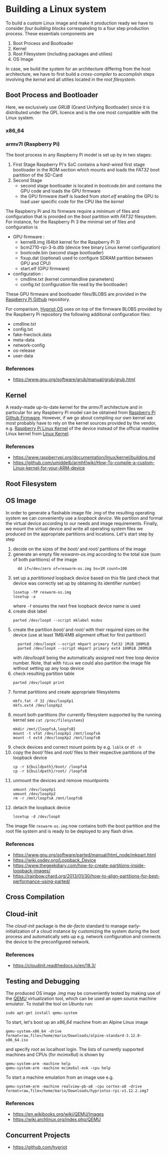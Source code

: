 
# Building a Linux system

To build a custom Linux image and make it production ready we have to consider
_four building blocks_  corresponding to a four step production process.
These essentials components are

1. Boot Process and Bootloader
1. Kernel
1. Root Filesystem (including packages and utilies)
1. OS Image

In case, we build the system for an architecture differing from the host
architecture, we have to first build a _cross-compiler_ to accomplish steps
involving the _kernel_ and all utilies located in the _root filesystem_.

## Boot Process and Bootloader

Here, we exclusively use _GRUB_ (Grand Unifying Bootloader) since it is
distributed under the GPL licence and is the one most compatible with the Linux
system.

### x86_64

### armv7l (Raspberry Pi)

The boot process in any Raspberry Pi model is set up by in two stages:

1. First Stage
    Raspberry Pi's SoC contains a *hard-wired* first stage bootloader in the ROM
    section which mounts and loads the _FAT32_ boot partition of the SD-Card
1. Second Stage
    - second stage bootloader is located in _bootcode.bin_ and contains the GPU
      code and loads the GPU firmware
    - the GPU firmware itself is loaded from _start.elf_ enabling the GPU to
      load user specific code for the CPU like the _kernel_

The Raspberry Pi and its firmware require a _minimum_ of files and configuration
that is provided on the _boot_ partition with _FAT32_ filesystem. For instance,
for the Raspberry Pi 3 the minimal set of files and configuration is

- GPU firmware :
  - kernel8.img (64bit kernel for the Raspberry Pi 3)
  - bcm2710-rpi-3-b.dtb (device tree binary Linux kernel configuration)
  - bootcode.bin (second stage bootloader)
  - fixup.dat ((optional) used to configure SDRAM partition between GPU and CPU)
  - start.elf (GPU firmware)
- configuration :
  - cmdline.txt (kernel commandline parameters)
  - config.txt (configuration file read by the bootloader)

These GPU firmware and bootloader files/BLOBS are provided in the
[Raspberry Pi Github](https://github.com/raspberrypi/firmware/tree/master/boot)
repository.

For comparison, [Hypriot OS](https://blog.hypriot.com/) uses on top of the
firmware BLOBS provided by the Raspberry Pi repository the following additional
configuration files:

- cmdline.txt
- config.txt
- fake-hwclock.data
- meta-data
- network-config
- os-release
- user-data

### References

- https://www.gnu.org/software/grub/manual/grub/grub.html

## Kernel

A ready-made up-to-date kernel for the _armv7l_ architecture and in particular
for any Raspberry Pi model can be obtained from
[Raspberry Pi Github Firmware](https://github.com/raspberrypi/firmware/tree/master/boot).
However, if we go about compiling our own kernel we most probably have to rely
on the kernel sources provided by the vendor,
e.g. [Raspberry Pi Linux Kernel](https://github.com/raspberrypi/linux) of the
device instead of the official mainline Linux kernel from
[Linux Kernel](https://www.kernel.org/).

### References

- https://www.raspberrypi.org/documentation/linux/kernel/building.md
- https://github.com/umiddelb/armhf/wiki/How-To-compile-a-custom-Linux-kernel-for-your-ARM-device

## Root Filesystem

## OS Image

In order to generate a flashable image file _.img_ of the resulting operating
system we can conveniently use a _loopback device_. We partition and format
the virtual device according to our needs and image requirements. Finally, we
mount the virtual device and write all operating system files we produced on
the appropriate partitions and locations. Let's start step by step

1. decide on the sizes of the _boot/_ and _root/_ partitions of the image
1. generate an empty file _reswarm-os.img_ according to the total size (sum of
  both partitions) of the image
    ```
      dd if=/dev/zero of=reswarm-os.img bs=1M count=100
    ```
1. set up a _parititioned_ loopback device based on this file (and check that
  device was correctly set up by obtaining its identifier number)
    ```
    losetup -fP reswarm-os.img
    losetup -a
    ```
    where `-f` ensures the next free loopback device name is used
1. create disk label
    ```
    parted /dev/loopX --script mklabel msdos
    ```
1. create the partition _boot/_ and _root/_ with their required sizes on the
   device (use at least 1MB/4MB alignment offset for first partition!)
    ```
      parted /dev/loopX --script mkpart primary fat32 1MiB 100MiB
      parted /dev/loopX --script mkpart primary ext4 100MiB 200MiB
    ```
    with _/dev/loopX_ being the automatically assigned next free loop device number.
    Note, that with `fdisk` we could also partition the image file without setting
    up any loop device
1. check resulting partition table
    ```
    parted /dev/loopX print
    ```
1. format partitions and create appropriate filesystems
    ```
    mkfs.fat -F 32 /dev/loopXp1
    mkfs.ext4 /dev/loopXp2
    ```
1. mount both partitions (for currently filesystem supported by the running kernel
    see `cat /proc/filesystems`)
    ```
    mkdir /mnt/{loopfsA,loopfsB}
    mount -t vfat /dev/loopXp1 /mnt/loopfsA
    mount -t ext4 /dev/loopXp2 /mnt/loopfsB
    ```
1. check devices and correct mount points by e.g. `lsblk` or `df -h`
1. copy the _boot/_ files and _root/_ files to their respective partitions
   of the loopback device
    ```
    cp -r ${buildpath}/boot/ /loopfsA
    cp -r ${buildpath}/root/ /loopfsB
    ```
1. unmount the devices and remove mountpoints
    ```
    umount /dev/loopXp1
    umount /dev/loopXp2
    rm -r /mnt/loopfsA /mnt/loopfsB
    ```
1. detach the loopback device
    ```
    losetup -d /dev/loopX
    ```

The image file `reswarm-os.img` now contains both the boot partition and the
root file system and is ready to be deployed to any flash drive.

### References

- https://www.gnu.org/software/parted/manual/html_node/mkpart.html
- https://wiki.osdev.org/Loopback_Device
- https://www.thegeekdiary.com/how-to-create-partitions-inside-loopback-images/
- https://rainbow.chard.org/2013/01/30/how-to-align-partitions-for-best-performance-using-parted/

## Cross Compilation

## Cloud-init

The _cloud-init_ package is the _de-facto_ standard to manage
early-initialization of a cloud instance by customizing the system during the
boot process and automatically sets up e.g. network configuration and connects
the device to the preconfigured network.

### References

- https://cloudinit.readthedocs.io/en/18.3/

## Testing and Debugging

The produced OS image _.img_ may be conveniently tested by making use of the
[QEMU](https://www.qemu.org/) virtualization tool, which can be used an open
source machine emulator. To install the tool on _Ubuntu_ run:

```
sudo apt-get install qemu-system
```

To start, let's boot up an _x86_64_ machine from an Alpine Linux image

```
qemu-system-x86_64 -drive format=raw,file=/home/mario/Downloads/alpine-standard-3.12.0-x86_64.iso
```

and specify _root_ as localhost login. The lists of currently supported machines
and CPUs (for mcimx6ul) is shown by

```
qemu-system-arm -machine help
qemu-system-arm -machine mcimx6ul-evk -cpu help
```

To start a machine emulation from an image use e.g.

```
qemu-system-arm -machine realview-pb-a8 -cpu cortex-a8 -drive format=raw,file=/home/mario/Downloads/hypriotos-rpi-v1.12.2.img7
```

### References

- https://en.wikibooks.org/wiki/QEMU/Images
- https://wiki.archlinux.org/index.php/QEMU


## Concurrent Projects

- https://github.com/hypriot
